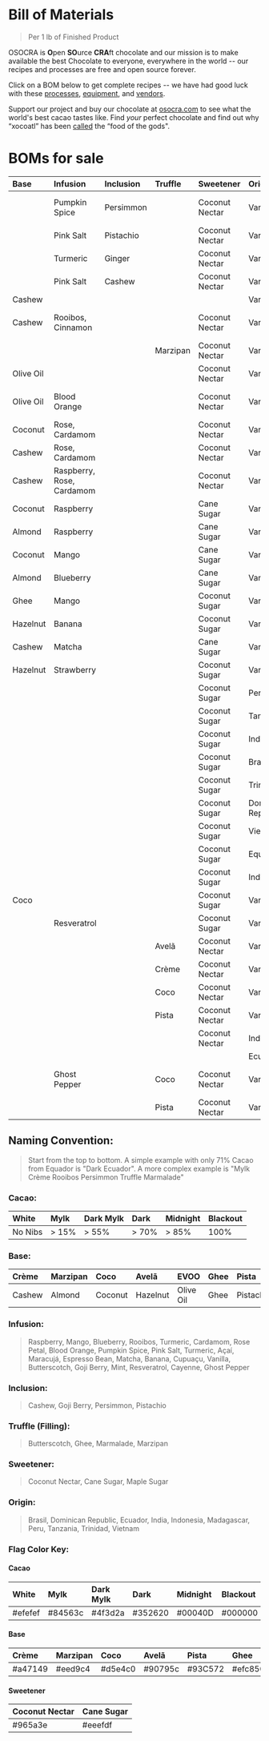 # Bill of Materials
> Per 1 lb of Finished Product

OSOCRA is **O**pen **SO**urce **CRA**ft chocolate and our mission is to make available the best Chocolate to everyone, everywhere in the world -- our recipes and processes are free and open source forever.

Click on a BOM below to get complete recipes -- we have had good luck with these [processes](operations), [equipment](resources), and [vendors](vendors).

Support our project and buy our chocolate at [osocra.com](https://osocra.com) to see what the world's best cacao tastes like. Find *your* perfect chocolate and find out why “xocoatl” has been [called](https://historydaily.org/chocolate-food-of-the-gods) the “food of the gods".

# BOMs for sale

| Base      | Infusion      | Inclusion | Truffle  | Sweetener      | Origin             | Cacao     | Name                    |                         |
| :---      | :---          | :---      | :---     | :---           | :---               | ---:      | :---                    | :---                    |
|           | Pumpkin Spice | Persimmon |          | Coconut Nectar | Varies             | Dark      | Pumpkin Spice Persimmon |[21102514](2021/10/25/14)|
|           | Pink Salt     | Pistachio |          | Coconut Nectar | Varies             | Dark      | Pink Salt Pistachio     |[21110110](2021/11/01/10)|
|           | Turmeric      | Ginger    |          | Coconut Nectar | Varies             | Dark      | Turmeric Ginger         |[21110111](2021/11/01/11)|
|           | Pink Salt     | Cashew    |          | Coconut Nectar | Varies             | Dark      | Pink Salt Cashew        |[21110308](2021/11/03/08)|
| Cashew    |               |           |          |                | Varies             | Dark      | Crème                   |[21110712](2021/11/07/12)|
| Cashew    | Rooibos, Cinnamon |       |          | Coconut Nectar | Varies             | Mylk      | Crème Cinnamon Rooibos  |[21110916](2021/11/09/16)|
|           |               |           | Marzipan | Coconut Nectar | Varies             | Dark      | Truffle Marzipan        |[21112911](2021/11/29/11)|
| Olive Oil |               |           |          | Coconut Nectar | Varies             | Dark      | EVOO                    |[21121510](2021/12/15/10)|
| Olive Oil | Blood Orange  |           |          | Coconut Nectar | Varies             | Dark      | EVOO Blood Orange       |[21121816](2021/12/18/16)|
| Coconut   | Rose, Cardamom|           |          | Coconut Nectar | Varies             | Dark      | Coco Rose               |[22011215](2022/01/12/15)|
| Cashew    | Rose, Cardamom|           |          | Coconut Nectar | Varies             | Dark Mylk | Crème Rose              |[22011216](2022/01/12/16)|
| Cashew    | Raspberry, Rose, Cardamom ||         | Coconut Nectar | Varies             | White     | Crème Raspberry Rose    |[22011217](2022/01/12/17)|
| Coconut   | Raspberry     |           |          | Cane Sugar     | Varies             | White     | Coco Raspberry          |[22011512](2022/01/15/12)|
| Almond    | Raspberry     |           |          | Cane Sugar     | Varies             | White     | Marzipan Raspberry      |[22011513](2022/01/15/13)|
| Coconut   | Mango         |           |          | Cane Sugar     | Varies             | White     | Coco Mango              |[22011708](2022/01/17/08)|
| Almond    | Blueberry     |           |          | Cane Sugar     | Varies             | White     | Marzipan Blueberry      |[22011709](2022/01/17/09)|
| Ghee      | Mango         |           |          | Coconut Sugar  | Varies             | Dark Mylk | Ghee Mango              |[22012812](2022/01/28/12)|
| Hazelnut  | Banana        |           |          | Coconut Sugar  | Varies             | Mylk      | Avelã Banana            |[22012813](2022/01/28/13)|
| Cashew    | Matcha        |           |          | Cane Sugar     | Varies             | White     | Crème Matcha            |[22012814](2022/01/28/14)|
| Hazelnut  | Strawberry    |           |          | Coconut Sugar  | Varies             | Mylk      | Avelã Strawberry        |[22013110](2022/01/31/10)|
|           |               |           |          | Coconut Sugar  | Peru               | Dark      | Peru                    |[22020915](2022/02/09/15)|
|           |               |           |          | Coconut Sugar  | Tanzania           | Dark      | Tanzania                |[22020916](2022/02/09/16)|
|           |               |           |          | Coconut Sugar  | India              | Dark      | India                   |[22021315](2022/02/13/15)|
|           |               |           |          | Coconut Sugar  | Brasil             | Dark      | Brasil                  |[22021316](2022/02/13/16)|
|           |               |           |          | Coconut Sugar  | Trinidad           | Dark      | Trinidad                |[22021317](2022/02/13/17)|
|           |               |           |          | Coconut Sugar  | Dominican Republic | Dark      | Dominican Republic      |[22021318](2022/02/13/18)|
|           |               |           |          | Coconut Sugar  | Vietnam            | Dark      | Vietnam                 |[22021319](2022/02/13/19)|
|           |               |           |          | Coconut Sugar  | Equador            | Dark      | Equador                 |[22021320](2022/02/13/20)|
|           |               |           |          | Coconut Sugar  | Indonesia          | Dark      | Indonesia               |[22021321](2022/02/13/21)|
|  Coco     |               |           |          | Coconut Sugar  | Varies             | Dark      | Coco                    |[22021322](2022/02/13/22)|
|           |  Resveratrol  |           |          | Coconut Sugar  | Varies             | Dark      | Resveratrol             |[22021323](2022/02/13/23)|
|           |               |           | Avelã    | Coconut Nectar | Varies             | Dark      | Truffle Avelã           |[22021712](2022/02/17/12)|
|           |               |           | Crème    | Coconut Nectar | Varies             | Dark      | Truffle Crème           |[22021713](2022/02/17/13)|
|           |               |           | Coco     | Coconut Nectar | Varies             | Dark      | Truffle Coco            |[22021714](2022/02/17/14)|
|           |               |           | Pista    | Coconut Nectar | Varies             | Dark      | Truffle Pista           |[22021715](2022/02/17/15)|
|           |               |           |          | Coconut Nectar | Indonesia          | Midnight  | Indonesia               |[22022810](2022/02/28/10)|
|           |               |           |          |                | Ecuador            | Blackout  | Ecuador                 |[22022811](2022/02/28/11)|
|           | Ghost Pepper  |           | Coco     | Coconut Nectar | Varies             | Dark      | Coco Ghost Pepper            |[22030415](2022/03/04/15)|
|           |               |           | Pista    | Coconut Nectar | Varies             | Dark      | Pista              |[22030416](2022/03/04/16)|

## Naming Convention:
> Start from the top to bottom. A simple example with only 71% Cacao from Equador is "Dark Ecuador". A more complex example is "Mylk Crème Rooibos Persimmon Truffle Marmalade"

### Cacao:

| White    | Mylk    | Dark Mylk | Dark   |  Midnight  | Blackout |
| :---     | :---    | :---      | :---   |  :---      | :---     |
| No Nibs  | > 15%   | > 55%     | > 70%  |  > 85%     | 100%     |

### Base:

| Crème     | Marzipan   | Coco      | Avelã     | EVOO       | Ghee    | Pista     | Badam  | Pecã  |
| :---      | :---       | :---      | :---      | :---       | :---    | :---      | :---   | :---  |
| Cashew    | Almond     | Coconut   | Hazelnut  | Olive Oil  | Ghee    | Pistachio | Peanut | Pecan |

### Infusion:
> Raspberry, Mango, Blueberry, Rooibos, Turmeric, Cardamom, Rose Petal, Blood Orange, Pumpkin Spice, Pink Salt, Turmeric, Açaí, Maracujá, Espresso Bean, Matcha, Banana, Cupuaçu, Vanilla, Butterscotch, Goji Berry, Mint, Resveratrol, Cayenne, Ghost Pepper

### Inclusion:
> Cashew, Goji Berry,  Persimmon, Pistachio

### Truffle (Filling):
> Butterscotch, Ghee, Marmalade, Marzipan 

### Sweetener:
> Coconut Nectar, Cane Sugar, Maple Sugar

### Origin:
> Brasil, Dominican Republic, Ecuador, India, Indonesia, Madagascar, Peru, Tanzania, Trinidad, Vietnam 

### Flag Color Key:

#### Cacao

| White    | Mylk    | Dark Mylk | Dark    | Midnight | Blackout
| :---     | :---    | :---      | :---    | :---     | :--- 
| #efefef  | #84563c |  #4f3d2a  | #352620 | #00040D  | #000000

#### Base

| Crème    | Marzipan | Coco    | Avelã     | Pista   | Ghee
| :---     | :---     | :---    | :---      | :---    | :--- 
| #a47149  | #eed9c4  | #d5e4c0 | #90795c   | #93C572 | #efc850

#### Sweetener

| Coconut Nectar | Cane Sugar  |
| :---           | :---        |
| #965a3e        | #eeefdf     |
